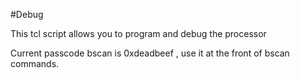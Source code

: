 #Debug

This tcl script allows you to program and debug the processor

Current passcode bscan is 0xdeadbeef , use it at the front of bscan commands.
